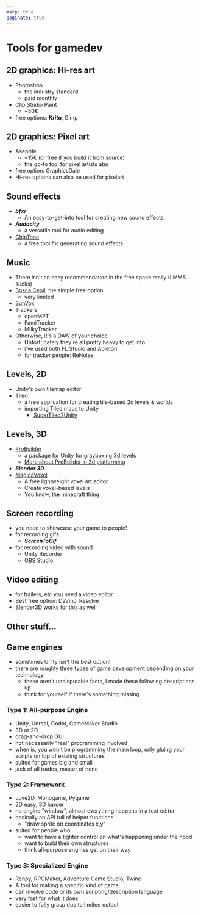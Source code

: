 ```yaml
---
marp: true
paginate: true
---
```

<!-- headingDivider: 3 -->
<!-- class: default -->

# Tools for gamedev

## 2D graphics: Hi-res art

* Photoshop
  * the industry standard
  * paid monthly
* Clip Studio Paint
  * ~50€
* free options: ***Krita***, Gimp

## 2D graphics: Pixel art
* Aseprite
  * ~15€ (or free if you build it from source)
  * the go-to tool for pixel artists atm
* free option: GraphicsGale
* Hi-res options can also be used for pixelart
<!-- _footer: "[Building Aseprite from source](https://www.reddit.com/r/PixelArt/comments/i387m1/guide_how_to_build_aseprite_from_source_aseprite/)"-->

## Sound effects

* ***bfxr***
  * An easy-to-get-into tool for creating new sound effects 
* ***Audacity***
  * a versatile tool for audio editing
* [ChipTone](https://sfbgames.itch.io/chiptone)
  * a free tool for generating sound effects
## Music

* There isn't an easy recommendation in the free space really (LMMS sucks)
* [Bosca Ceoil](https://terrycavanagh.itch.io/bosca-ceoil): the simple free option
  * very limited
* [SunVox](https://nightradio.itch.io/sunvox)
* Trackers
	* openMPT
	* FamiTracker
	* MilkyTracker
* Otherwise, it's a DAW of your choice
  * Unfortunately they're all pretty heavy to get into
  * i've used both FL Studio and Ableton
  * for tracker people: ReNoise
## Levels, 2D

* Unity's own tilemap editor
* Tiled
  * a free application for creating tile-based 2d levels & worlds
  * importing Tiled maps to Unity
    * [SuperTiled2Unity](https://seanba.itch.io/supertiled2unity)

## Levels, 3D
* [ProBuilder](https://unity.com/features/probuilder)
  * a package for Unity for grayboxing 3d levels
  * [More about ProBuilder in 3d platforming](../unity-cookbook/3dplatforming.md#probuilder)
* ***Blender 3D***
* [MagicaVoxel](https://ephtracy.github.io/)
  * A free lightweight voxel art editor
  * Create voxel-based levels
  * You know, the minecraft thing 
## Screen recording

* you need to showcase your game to people!
* for recording gifs
  * ***ScreenToGif***
* for recording video with sound:
  * Unity Recorder
  * OBS Studio

## Video editing

* for trailers, etc you need a video editor
* Best free option: DaVinci Resolve
* Blender3D works for this as well

## Other stuff...




## Game engines

* sometimes Unity isn't the best option!
* there are roughly three types of game development depending on your technology
  * these aren't undisputable facts, I made these following descriptions up
  * think for yourself if there's something missing

### Type 1: All-purpose Engine
  * Unity, Unreal, Godot, GameMaker Studio
  * 3D or 2D
  * drag-and-drop GUI
  * not necessarily "real" programming involved
  * when is, you won't be programming the main loop, only gluing your scripts on top of existing structures
  * suited for games big and small
  * jack of all trades, master of none
### Type 2: Framework
  * Love2D, Monogame, Pygame
  * 2D easy, 3D harder
  * no engine "window", almost everything happens in a text editor
  * basically an API full of helper functions
    * "draw sprite on coordinates x,y"
  * suited for people who...
    * want to have a tighter control on what's happening under the hood
    * want to build their own structures
    * think all-purpose engines get on their way 
### Type 3: Specialized Engine
  * Renpy, RPGMaker, Adventure Game Studio, Twine
  * A tool for making a specific kind of game
  * can involve code or its own scripting/description language
  * very fast for what it does
  * easier to fully grasp due to limited output
